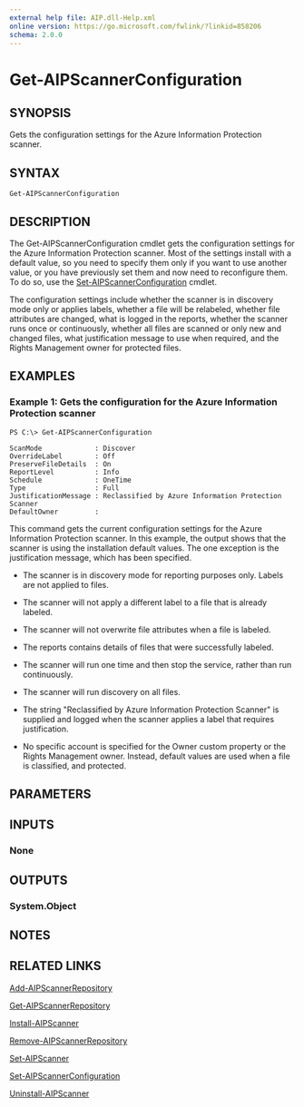 ```yaml
---
external help file: AIP.dll-Help.xml
online version: https://go.microsoft.com/fwlink/?linkid=858206
schema: 2.0.0
---
```


# Get-AIPScannerConfiguration

## SYNOPSIS
Gets the configuration settings for the Azure Information Protection scanner.

## SYNTAX

```
Get-AIPScannerConfiguration
```

## DESCRIPTION
The Get-AIPScannerConfiguration cmdlet gets the configuration settings for the Azure Information Protection scanner. Most of the settings install with a default value, so you need to specify them only if you want to use another value, or you have previously set them and now need to reconfigure them. To do so, use the [Set-AIPScannerConfiguration](./Set-AIPScannerConfiguration.md) cmdlet. 

The configuration settings include whether the scanner is in discovery mode only or applies labels, whether a file will be relabeled, whether file attributes are changed, what is logged in the reports, whether the scanner runs once or continuously, whether all files are scanned or only new and changed files, what justification message to use when required, and the Rights Management owner for protected files.


## EXAMPLES

### Example 1: Gets the configuration for the Azure Information Protection scanner

```
PS C:\> Get-AIPScannerConfiguration

ScanMode             : Discover
OverrideLabel        : Off
PreserveFileDetails  : On
ReportLevel          : Info
Schedule             : OneTime
Type                 : Full
JustificationMessage : Reclassified by Azure Information Protection Scanner
DefaultOwner         :

```

This command gets the current configuration settings for the Azure Information Protection scanner. In this example, the output shows that the scanner is using the installation default values. The one exception is the justification message, which has been specified.

- The scanner is in discovery mode for reporting purposes only. Labels are not applied to files.

- The scanner will not apply a different label to a file that is already labeled.

- The scanner will not overwrite file attributes when a file is labeled.

- The reports contains details of files that were successfully labeled.
 
- The scanner will run one time and then stop the service, rather than run continuously.

- The scanner will run discovery on all files.

- The string "Reclassified by Azure Information Protection Scanner" is supplied and logged when the scanner applies a label that requires justification.

- No specific account is specified for the Owner custom property or the Rights Management owner. Instead, default values are used when a file is classified, and protected.

## PARAMETERS

## INPUTS

### None


## OUTPUTS

### System.Object

## NOTES

## RELATED LINKS

[Add-AIPScannerRepository](./Add-AIPScannerRepository.md)

[Get-AIPScannerRepository](./Get-AIPScannerRepository.md)

[Install-AIPScanner](./Install-AIPScanner.md)

[Remove-AIPScannerRepository](./Remove-AIPScannerRepository.md)

[Set-AIPScanner](./Set-AIPScanner.md)

[Set-AIPScannerConfiguration](./Set-AIPScannerConfiguration.md)

[Uninstall-AIPScanner](./Uninstall-AIPScanner.md)
